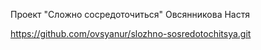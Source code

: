 Проект "Сложно сосредоточиться" Овсянникова Настя

https://github.com/ovsyanur/slozhno-sosredotochitsya.git
